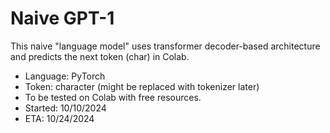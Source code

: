 # Naive GPT-1
This naive "language model" uses transformer decoder-based architecture and predicts the next token (char) in Colab.
* Language: PyTorch
* Token: character (might be replaced with tokenizer later)
* To be tested on Colab with free resources.
* Started: 10/10/2024
* ETA: 10/24/2024
